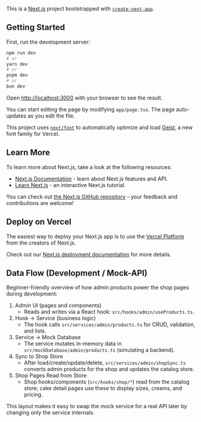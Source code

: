 This is a [Next.js](https://nextjs.org) project bootstrapped with [`create-next-app`](https://nextjs.org/docs/app/api-reference/cli/create-next-app).

## Getting Started

First, run the development server:

```bash
npm run dev
# or
yarn dev
# or
pnpm dev
# or
bun dev
```

Open [http://localhost:3000](http://localhost:3000) with your browser to see the result.

You can start editing the page by modifying `app/page.tsx`. The page auto-updates as you edit the file.

This project uses [`next/font`](https://nextjs.org/docs/app/building-your-application/optimizing/fonts) to automatically optimize and load [Geist](https://vercel.com/font), a new font family for Vercel.

## Learn More

To learn more about Next.js, take a look at the following resources:

- [Next.js Documentation](https://nextjs.org/docs) - learn about Next.js features and API.
- [Learn Next.js](https://nextjs.org/learn) - an interactive Next.js tutorial.

You can check out [the Next.js GitHub repository](https://github.com/vercel/next.js) - your feedback and contributions are welcome!

## Deploy on Vercel

The easiest way to deploy your Next.js app is to use the [Vercel Platform](https://vercel.com/new?utm_medium=default-template&filter=next.js&utm_source=create-next-app&utm_campaign=create-next-app-readme) from the creators of Next.js.

Check out our [Next.js deployment documentation](https://nextjs.org/docs/app/building-your-application/deploying) for more details.

## Data Flow (Development / Mock-API)

Beginner-friendly overview of how admin products power the shop pages during development:

1. Admin UI (pages and components)
   - Reads and writes via a React hook: `src/hooks/admin/useProducts.ts`.
2. Hook → Service (business logic)
   - The hook calls `src/services/admin/products.ts` for CRUD, validation, and lists.
3. Service → Mock Database
   - The service mutates in-memory data in `src/mockDatabase/admin/products.ts` (simulating a backend).
4. Sync to Shop Store
   - After load/create/update/delete, `src/services/admin/shopSync.ts` converts admin products for the shop and updates the catalog store.
5. Shop Pages Read from Store
   - Shop hooks/components (`src/hooks/shop/*`) read from the catalog store; cake detail pages use these to display sizes, creams, and pricing.

This layout makes it easy to swap the mock service for a real API later by changing only the service internals.
